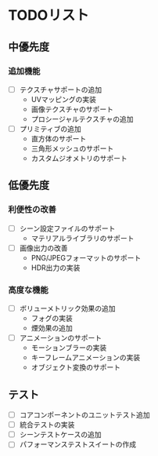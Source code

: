 # TODOリスト

## 中優先度

### 追加機能
- [ ] テクスチャサポートの追加
  - UVマッピングの実装
  - 画像テクスチャのサポート
  - プロシージャルテクスチャの追加
- [ ] プリミティブの追加
  - 直方体のサポート
  - 三角形メッシュのサポート
  - カスタムジオメトリのサポート

## 低優先度

### 利便性の改善
- [ ] シーン設定ファイルのサポート
  - マテリアルライブラリのサポート
- [ ] 画像出力の改善
  - PNG/JPEGフォーマットのサポート
  - HDR出力の実装

### 高度な機能
- [ ] ボリューメトリック効果の追加
  - フォグの実装
  - 煙効果の追加
- [ ] アニメーションのサポート
  - モーションブラーの実装
  - キーフレームアニメーションの実装
  - オブジェクト変換のサポート

## テスト
- [ ] コアコンポーネントのユニットテスト追加
- [ ] 統合テストの実装
- [ ] シーンテストケースの追加
- [ ] パフォーマンステストスイートの作成
